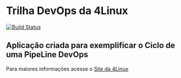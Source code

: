 # Trilha DevOps da 4Linux

<!-- Altere a Flag abaixo com sua URL do Travis -->
[![Build Status](https://travis-ci.com/masrenova/DevOpsLab-HelloWorld.svg?branch=master)](https://travis-ci.com/masrenova/DevOpsLab-HelloWorld)

## Aplicação criada para exemplificar o Ciclo de uma PipeLine DevOps


Para maiores informações acesse o [Site da 4Linux](https://www.4linux.com.br/cursos/devops)
